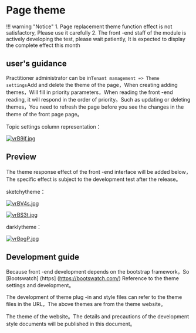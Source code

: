 # Page theme

!!! warning "Notice"
    1. Page replacement theme function effect is not satisfactory, Please use it carefully
    2. The front -end staff of the module is actively developing the test, please wait patiently, It is expected to display the complete effect this month

## user's guidance

  Practitioner administrator can be in`Tenant management => Theme settings`Add and delete the theme of the page，When creating adding themes，Will fill in priority parameters，When reading the front -end reading, it will respond in the order of priority。Such as updating or deleting themes，You need to refresh the page before you see the changes in the theme of the front page page。

  Topic settings column representation：

  [![vrB9jf.jpg](https://s1.ax1x.com/2022/08/19/vrB9jf.jpg)](https://imgse.com/i/vrB9jf)

## Preview

  The theme response effect of the front -end interface will be added below，The specific effect is subject to the development test after the release。

  sketchytheme：

  [![vrBV4s.jpg](https://s1.ax1x.com/2022/08/19/vrBV4s.jpg)](https://imgse.com/i/vrBV4s)

  [![vrBS3t.jpg](https://s1.ax1x.com/2022/08/19/vrBS3t.jpg)](https://imgse.com/i/vrBS3t)

  darklytheme：

  [![vrBpgP.jpg](https://s1.ax1x.com/2022/08/19/vrBpgP.jpg)](https://imgse.com/i/vrBpgP)
## Development guide

  Because front -end development depends on the bootstrap framework，So [Bootswatch] (https] (https://bootswatch.com/) Reference to the theme settings and development。

  The development of theme plug -in and style files can refer to the theme files in the URL，The above themes are from the theme website。
  
  The theme of the website。The details and precautions of the development style documents will be published in this document。
